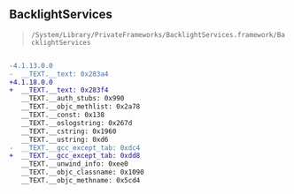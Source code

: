 ## BacklightServices

> `/System/Library/PrivateFrameworks/BacklightServices.framework/BacklightServices`

```diff

-4.1.13.0.0
-  __TEXT.__text: 0x283a4
+4.1.18.0.0
+  __TEXT.__text: 0x283f4
   __TEXT.__auth_stubs: 0x990
   __TEXT.__objc_methlist: 0x2a78
   __TEXT.__const: 0x138
   __TEXT.__oslogstring: 0x267d
   __TEXT.__cstring: 0x1960
   __TEXT.__ustring: 0xd6
-  __TEXT.__gcc_except_tab: 0xdc4
+  __TEXT.__gcc_except_tab: 0xdd8
   __TEXT.__unwind_info: 0xee0
   __TEXT.__objc_classname: 0x1090
   __TEXT.__objc_methname: 0x5cd4

```
